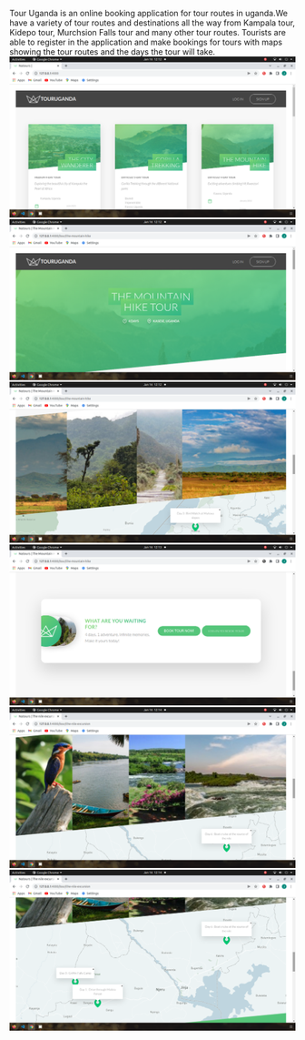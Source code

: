 Tour Uganda is an online booking application for tour routes in uganda.We have a variety of tour routes and destinations all the way from Kampala tour, Kidepo tour, Murchsion Falls tour and many other tour routes.
Tourists are able to register in the application and make bookings for tours with maps showing the tour routes and the days the tour will take.
![](images/Screenshot%20from%202022-01-16%2012-12-14.png)
![](images/Screenshot%20from%202022-01-16%2012-12-41.png)
![](images/Screenshot%20from%202022-01-16%2012-12-53.png)
![](images/Screenshot%20from%202022-01-16%2012-13-13.png)
![](images/Screenshot%20from%202022-01-16%2012-14-05.png)
![](images/Screenshot%20from%202022-01-16%2012-14-09.png)
